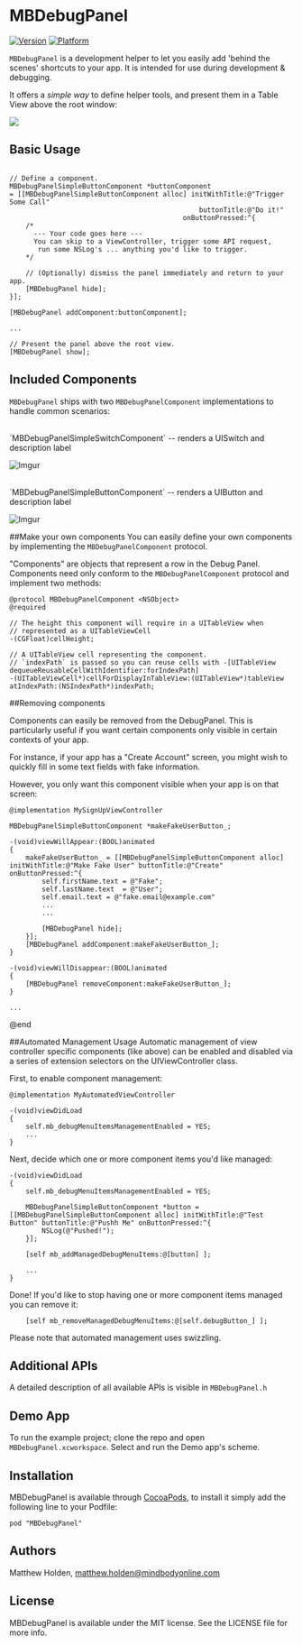 # MBDebugPanel

[![Version](http://cocoapod-badges.herokuapp.com/v/MBDebugPanel/badge.png)](http://cocoadocs.org/docsets/MBDebugPanel)
[![Platform](http://cocoapod-badges.herokuapp.com/p/MBDebugPanel/badge.png)](http://cocoadocs.org/docsets/MBDebugPanel)

`MBDebugPanel` is a development helper to let you easily add 'behind the scenes' shortcuts to your app. It is intended for use during development & debugging.

It offers a *simple way* to define helper tools, and present them in a Table View above the root window:

![](http://i.imgur.com/ZejsjMEl.png)

## Basic Usage

```objc

// Define a component.
MBDebugPanelSimpleButtonComponent *buttonComponent
= [[MBDebugPanelSimpleButtonComponent alloc] initWithTitle:@"Trigger Some Call"
                                               buttonTitle:@"Do it!"
                                           onButtonPressed:^{
    /* 
      --- Your code goes here ---
      You can skip to a ViewController, trigger some API request,
       run some NSLog's ... anything you'd like to trigger.
    */
        
    // (Optionally) dismiss the panel immediately and return to your app.
    [MBDebugPanel hide];
}];

[MBDebugPanel addComponent:buttonComponent];

...

// Present the panel above the root view.
[MBDebugPanel show];

```

## Included Components

`MBDebugPanel` ships with two `MBDebugPanelComponent` implementations to handle common scenarios:

<br/>
`MBDebugPanelSimpleSwitchComponent` -- renders a UISwitch and description label

![Imgur](http://i.imgur.com/KVJcmUp.png)

<br/>
`MBDebugPanelSimpleButtonComponent` -- renders a UIButton and description label 

![Imgur](http://i.imgur.com/oMVucUG.png)

##Make your own components
You can easily define your own components by implementing the `MBDebugPanelComponent` protocol.

"Components" are objects that represent a row in the Debug Panel.  Components need only conform to the `MBDebugPanelComponent` protocol and implement two methods:

```objc
@protocol MBDebugPanelComponent <NSObject>
@required

// The height this component will require in a UITableView when
// represented as a UITableViewCell
-(CGFloat)cellHeight;

// A UITableView cell representing the component.
// `indexPath` is passed so you can reuse cells with -[UITableView dequeueReusableCellWithIdentifier:forIndexPath]
-(UITableViewCell*)cellForDisplayInTableView:(UITableView*)tableView atIndexPath:(NSIndexPath*)indexPath;
```

##Removing components

Components can easily be removed from the DebugPanel. This is particularly useful if you want certain components only visible in certain contexts of your app.

For instance, if your app has a "Create Account" screen, you might wish to quickly fill in some text fields with fake information.

However, you only want this component visible when your app is on that screen:

```objc
@implementation MySignUpViewController

MBDebugPanelSimpleButtonComponent *makeFakeUserButton_;

-(void)viewWillAppear:(BOOL)animated
{
    makeFakeUserButton_ = [[MBDebugPanelSimpleButtonComponent alloc] initWithTitle:@"Make Fake User" buttonTitle:@"Create" onButtonPressed:^{
        self.firstName.text = @"Fake";
        self.lastName.text  = @"User";
        self.email.text = @"fake.email@example.com"
        ...
        ...

        [MBDebugPanel hide];
    }];
    [MBDebugPanel addComponent:makeFakeUserButton_];
}

-(void)viewWillDisappear:(BOOL)animated
{
    [MBDebugPanel removeComponent:makeFakeUserButton_];
}

...
```

@end

##Automated Management Usage
Automatic management of view controller specific components (like above) can be enabled and disabled via a series of extension selectors on the UIViewController class.

First, to enable component management:

```objc
@implementation MyAutomatedViewController

-(void)viewDidLoad
{
    self.mb_debugMenuItemsManagementEnabled = YES;
    ...
}
```

Next, decide which one or more component items you'd like managed:

```objc
-(void)viewDidLoad
{
    self.mb_debugMenuItemsManagementEnabled = YES;
	
    MBDebugPanelSimpleButtonComponent *button = [[MBDebugPanelSimpleButtonComponent alloc] initWithTitle:@"Test Button" buttonTitle:@"Pushh Me" onButtonPressed:^{
		NSLog(@"Pushed!");
    }];
    
    [self mb_addManagedDebugMenuItems:@[button] ];

    ...
}
```

Done! If you'd like to stop having one or more component items managed you can remove it:

```obj
    [self mb_removeManagedDebugMenuItems:@[self.debugButton_] ];
```

Please note that automated management uses swizzling.

## Additional APIs

A detailed description of all available APIs is visible in `MBDebugPanel.h`

## Demo App

To run the example project; clone the repo and open `MBDebugPanel.xcworkspace`. Select and run the Demo app's scheme.

## Installation

MBDebugPanel is available through [CocoaPods](http://cocoapods.org), to install it simply add the following line to your Podfile:

    pod "MBDebugPanel"

## Authors

Matthew Holden, matthew.holden@mindbodyonline.com

## License

MBDebugPanel is available under the MIT license. See the LICENSE file for more info.

